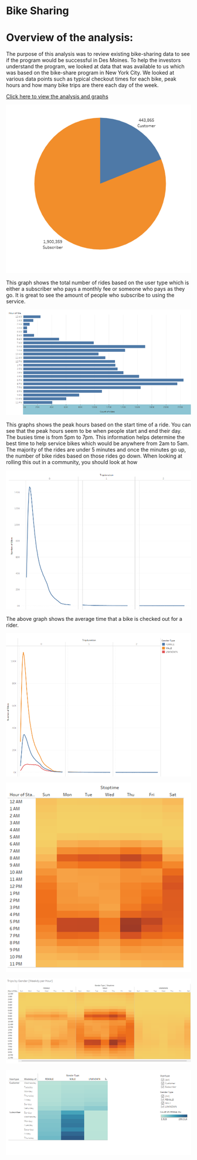 # Bike Sharing

# Overview of the analysis:

The purpose of this analysis was to review existing bike-sharing data to see if the program would be successful in Des Moines.  To help the investors understand the program, we looked at data that was available to us which was based on the bike-share program in New York City.  We looked at various data points such as typical checkout times for each bike, peak hours and how many bike trips are there each day of the week.

[Click here to view the analysis and graphs](https://public.tableau.com/app/profile/jen.vanderlinde/viz/Challenge_16486055429040/NYCStory?publish=yes)

![](/Users.png)

This graph shows the total number of rides based on the user type which is either a subscriber who pays a monthly fee or someone who pays as they go.  It is great to see the amount of people who subscribe to using the service.  

![](/Peak_hours.png)

This graphs shows the peak hours based on the start time of a ride.  You can see that the peak hours seem to be when people start and end their day.  The busies time is from 5pm to 7pm.  This information helps determine the best time to help service bikes which would be anywhere from 2am to 5am.  The majority of the rides are under 5 minutes and once the minutes go up, the number of bike rides based on those rides go down.  When looking at rolling this out in a community, you should look at how 

![](/Trip_duration.png)



The above graph shows the average time that a bike is checked out for a rider.  

![](/checkout_time.png)

![](/number_trips.png)

![](/trips_gender.png)

![](/trips_day.png)
